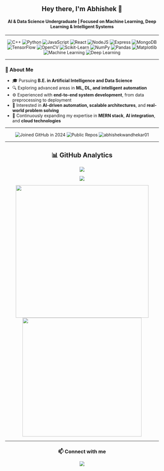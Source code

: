 <h2 align="center">Hey there, I'm Abhishek 👋</h2>
<h4 align="center">AI & Data Science Undergraduate | Focused on Machine Learning, Deep Learning & Intelligent Systems</h4>

---
<div align="center">

![C++](https://img.shields.io/badge/C++-00599C?logo=c%2B%2B&logoColor=white)
![Python](https://img.shields.io/badge/Python-3776AB?logo=python&logoColor=white)
![JavaScript](https://img.shields.io/badge/JavaScript-F7DF1E?logo=javascript&logoColor=black)
![React](https://img.shields.io/badge/React-20232A?logo=react&logoColor=61DAFB)
![NodeJS](https://img.shields.io/badge/Node.js-43853D?logo=node.js&logoColor=white)
![Express](https://img.shields.io/badge/Express-404D59?logo=express&logoColor=white)
![MongoDB](https://img.shields.io/badge/MongoDB-47A248?logo=mongodb&logoColor=white)
![TensorFlow](https://img.shields.io/badge/TensorFlow-FF6F00?logo=tensorflow&logoColor=white)
![OpenCV](https://img.shields.io/badge/OpenCV-5C3EE8?logo=opencv&logoColor=white)
![Scikit-Learn](https://img.shields.io/badge/Scikit--Learn-F7931E?logo=scikitlearn&logoColor=white)
![NumPy](https://img.shields.io/badge/NumPy-013243?logo=numpy&logoColor=white)
![Pandas](https://img.shields.io/badge/Pandas-150458?logo=pandas&logoColor=white)
![Matplotlib](https://img.shields.io/badge/Matplotlib-11557c?logo=plotly&logoColor=white)
![Machine Learning](https://img.shields.io/badge/Machine%20Learning-102230?logo=apachespark&logoColor=white)
![Deep Learning](https://img.shields.io/badge/Deep%20Learning-FF6F61?logo=deepnote&logoColor=white)

</div>

---

### 🧠 About Me  
- 🎓 Pursuing **B.E. in Artificial Intelligence and Data Science**  
- 🔍 Exploring advanced areas in **ML, DL, and intelligent automation**  
- ⚙️ Experienced with **end-to-end system development**, from data preprocessing to deployment  
- 🧩 Interested in **AI-driven automation, scalable architectures**, and **real-world problem solving**  
- 🌱 Continuously expanding my expertise in **MERN stack**, **AI integration**, and **cloud technologies**

---

<div align="center">
  
  ![Joined GitHub in 2024](https://img.shields.io/badge/Joined-2024-blue)
  ![Public Repos](https://img.shields.io/badge/Public%20Repos-10-blue)
  <img src="https://komarev.com/ghpvc/?username=abhishekwandhekar01&label=Profile%20views&color=brightgreen&style=flat" alt="abhishekwandhekar01" />

</div>

---

<h2 align="center">📊 GitHub Analytics</h2>
<p align="center">
  <a href="https://github.com/abhishekwandhekar01">
    <img src="https://github-readme-stats.vercel.app/api/top-langs/?username=abhishekwandhekar01&count_private=true&show_icons=true&layout=compact&theme=tokyonight&hide_border=true"/>
  </a>
</p>
<p align="center">
  <a href="https://github.com/abhishekwandhekar01">
    <img src="https://github-profile-summary-cards.vercel.app/api/cards/profile-details?username=abhishekwandhekar01&theme=tokyonight&hide_border=true"/>
  </a>
</p>
<p align="center">
  <a href="https://github.com/abhishekwandhekar01">
    <img width="435px" src="https://github-readme-stats.vercel.app/api?username=abhishekwandhekar01&show_icons=true&count_private=true&theme=tokyonight"/>
  </a>
  <a href="https://github.com/abhishekwandhekar01">
    <img width="390px" src="https://github-readme-streak-stats.herokuapp.com/?user=abhishekwandhekar01&theme=tokyonight&hide_border=true"/>
  </a>
</p>

---

<div align="center">
  <h3>📫 Connect with me</h3>
  <a href="https://www.linkedin.com/in/abhishek-wandhekar-302172293/" target="_blank">
    <img src="https://img.shields.io/badge/LinkedIn-blue?logo=linkedin&logoColor=white" />
  </a>
</div>

